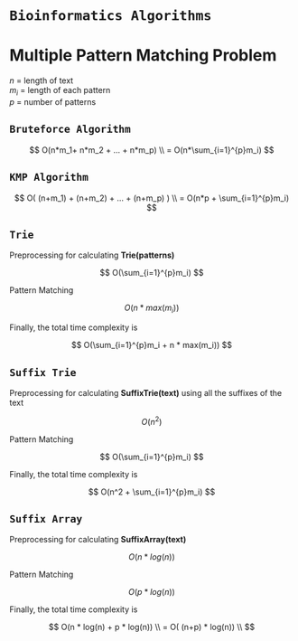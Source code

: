 # **`Bioinformatics Algorithms`**

# **Multiple Pattern Matching Problem**

$n$ = length of text \
$m_i$ = length of each pattern \
$p$ = number of patterns

## `Bruteforce Algorithm`

$$
O(n*m_1+ n*m_2 + ... + n*m_p) \\
= O(n*\sum_{i=1}^{p}m_i) 
$$

## `KMP Algorithm`

$$
O( (n+m_1) + (n+m_2) + ... + (n+m_p) ) \\
= O(n*p + \sum_{i=1}^{p}m_i) 
$$

## `Trie`

Preprocessing for calculating **Trie(patterns)**

$$
O(\sum_{i=1}^{p}m_i)
$$

Pattern Matching

$$
O(n * max(m_i))
$$

Finally, the total time complexity is

$$
O(\sum_{i=1}^{p}m_i + n * max(m_i))
$$

## `Suffix Trie`

Preprocessing for calculating **SuffixTrie(text)** using all the suffixes of the text

$$
O(n^2)
$$

Pattern Matching

$$
O(\sum_{i=1}^{p}m_i)
$$

Finally, the total time complexity is

$$
O(n^2 + \sum_{i=1}^{p}m_i)
$$


## `Suffix Array`

Preprocessing for calculating **SuffixArray(text)**

$$
O(n * log(n))
$$

Pattern Matching

$$
O(p * log(n))
$$

Finally, the total time complexity is

$$
O(n * log(n) + p * log(n)) \\
= O( (n+p) * log(n)) \\
$$